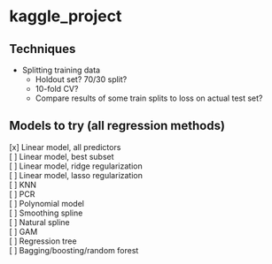 # kaggle_project

## Techniques
+ Splitting training data
	+ Holdout set? 70/30 split? 
	+ 10-fold CV?  
	+ Compare results of some train splits to loss on actual test set?

## Models to try (all regression methods)
[x]    Linear model, all predictors  
[ ]    Linear model, best subset  
[ ]    Linear model, ridge regularization  
[ ]    Linear model, lasso regularization  
[ ]    KNN  
[ ]		PCR  
[ ]    Polynomial model  
[ ]    Smoothing spline  
[ ]    Natural spline  
[ ]		GAM  
[ ]		Regression tree  
[ ]		Bagging/boosting/random forest